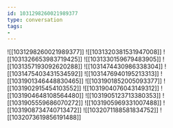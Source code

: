 ```yaml
---
id: 1031298260021989377
type: conversation
tags:
- 
---
```

![[1031298260021989377]]
![[1031320381531947008]]
![[1031326653983719425]]
![[1031330159679483905]]
![[1031357193092620288]]
![[1031474430986338304]]
![[1031475403431534592]]
![[1031476940195213313]]
![[1031901346448830465]]
![[1031901852005093377]]
![[1031902915454103552]]
![[1031904076043149312]]
![[1031904648108564480]]
![[1031905123713380353]]
![[1031905559686070272]]
![[1031905969331007488]]
![[1031908734740713472]]
![[1032071188581834752]]
![[1032073619856191488]]

